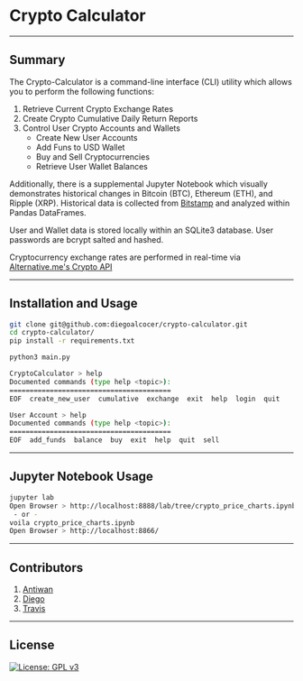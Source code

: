 # Crypto Calculator

---
## Summary

The Crypto-Calculator is a command-line interface (CLI) utility which allows you to perform the following functions:

1. Retrieve Current Crypto Exchange Rates
2. Create Crypto Cumulative Daily Return Reports 
3. Control User Crypto Accounts and Wallets
   - Create New User Accounts
   - Add Funs to USD Wallet
   - Buy and Sell Cryptocurrencies
   - Retrieve User Wallet Balances

Additionally, there is a supplemental Jupyter Notebook which visually demonstrates historical changes in Bitcoin (BTC), Ethereum (ETH), and Ripple (XRP).  Historical data is collected from [Bitstamp](https://www.bitstamp.net) and analyzed within Pandas DataFrames.

User and Wallet data is stored locally within an SQLite3 database.  User passwords are bcrypt salted and hashed.

Cryptocurrency exchange rates are performed in real-time via [Alternative.me's Crypto API](https://alternative.me/crypto/api/)

---
## Installation and Usage

```sh
git clone git@github.com:diegoalcocer/crypto-calculator.git
cd crypto-calculator/
pip install -r requirements.txt
```

```sh
python3 main.py

CryptoCalculator > help
Documented commands (type help <topic>):
========================================
EOF  create_new_user  cumulative  exchange  exit  help  login  quit

User Account > help
Documented commands (type help <topic>):
========================================
EOF  add_funds  balance  buy  exit  help  quit  sell
```

---
## Jupyter Notebook Usage

```sh
jupyter lab
Open Browser > http://localhost:8888/lab/tree/crypto_price_charts.ipynb
 - or -
voila crypto_price_charts.ipynb
Open Browser > http://localhost:8866/
```

---
## Contributors

1. [Antiwan](https://github.com/admaxwell)
2. [Diego](https://github.com/diegoalcocer)
3. [Travis](https://github.com/travispeska)

---
## License

[![License: GPL v3](https://img.shields.io/badge/License-GPLv3-blue.svg)](https://www.gnu.org/licenses/gpl-3.0)
